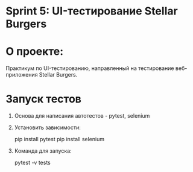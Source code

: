 # Sprint 5: UI-тестирование Stellar Burgers


# О проекте:

Практикум по UI-тестированию, направленный на тестирование веб-приложения Stellar Burgers.



# Запуск тестов

1. Основа для написания автотестов - pytest, selenium
    
2. Установить зависимости:
    
    
    pip install pytest
    pip install selenium


3. Команда для запуска: 
    
    
    pytest -v tests
